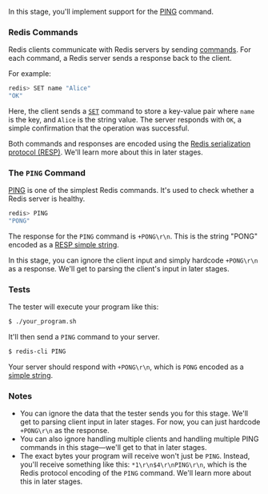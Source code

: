 In this stage, you'll implement support for the [PING](https://redis.io/commands/ping) command.

### Redis Commands

Redis clients communicate with Redis servers by sending [commands](https://redis.io/commands/). For each command, a Redis server sends a response back to the client.

For example:
```bash
redis> SET name "Alice"
"OK"
```
Here, the client sends a [`SET`](https://redis.io/docs/latest/commands/set/) command to store a key-value pair where `name` is the key, and `Alice` is the string value. The server responds with `OK`, a simple confirmation that the operation was successful.

Both commands and responses are encoded using the [Redis serialization protocol (RESP)](https://redis.io/docs/latest/develop/reference/protocol-spec/). We'll learn more about this in later stages.

### The `PING` Command

[PING](https://redis.io/commands/ping/) is one of the simplest Redis commands. It's used to check whether a Redis server is healthy.

```bash
redis> PING
"PONG"
```

The response for the `PING` command is `+PONG\r\n`. This is the string "PONG" encoded as a [RESP simple string](https://redis.io/docs/latest/develop/reference/protocol-spec/#simple-strings).

In this stage, you can ignore the client input and simply hardcode `+PONG\r\n` as a response. We'll get to parsing the client's input in later stages.

### Tests

The tester will execute your program like this:

```bash
$ ./your_program.sh
```

It'll then send a `PING` command to your server.

```bash
$ redis-cli PING
```

Your server should respond with `+PONG\r\n`, which is `PONG` encoded as a [simple string](https://redis.io/docs/latest/develop/reference/protocol-spec/#simple-strings).

### Notes

- You can ignore the data that the tester sends you for this stage. We'll get to parsing
client input in later stages. For now, you can just hardcode `+PONG\r\n` as the response.
- You can also ignore handling multiple clients and handling multiple PING commands in this stage—we'll get to that in later stages.
- The exact bytes your program will receive won't just be `PING`. Instead, you'll receive something like this: `*1\r\n$4\r\nPING\r\n`,
which is the Redis protocol encoding of the `PING` command. We'll learn more about this in later stages.
